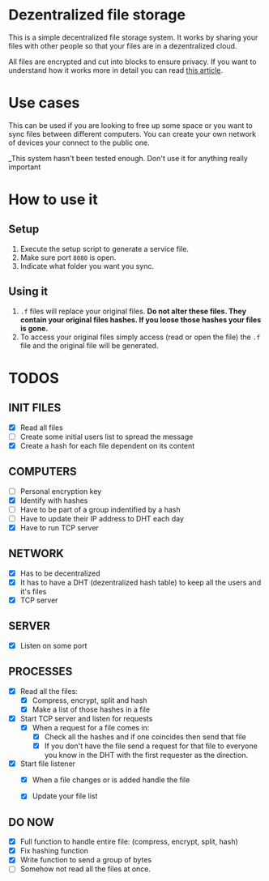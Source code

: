 # Dezentralized file storage
This is a simple decentralized file storage system.
It works by sharing your files with other people so that your files are in a dezentralized cloud.

All files are encrypted and cut into blocks to ensure privacy.
If you want to understand how it works more in detail you can read [this article](https://ipfs.io/#how).

# Use cases
This can be used if you are looking to free up some space or you want to sync files between different computers. You can create your own network of devices your connect to the public one.

_This system hasn't been tested enough. Don't use it for anything really important
# How to use it
## Setup
1. Execute the setup script to generate a service file.
2. Make sure port `8080` is open.
3. Indicate what folder you want you sync.

## Using it
1. `.f` files will replace your original files. **Do not alter these files. They contain your original files hashes. If you loose those hashes your files is gone.**
2. To access your original files simply access (read or open the file) the `.f` file and the original file will be generated.


# TODOS

INIT FILES
----
  - [x] Read all files
  - [ ] Create some initial users list to spread the message
  - [x] Create a hash for each file dependent on its content

COMPUTERS
----
  - [ ] Personal encryption key
  - [x] Identify with hashes
  - [ ] Have to be part of a group indentified by a hash
  - [ ] Have to update their IP address to DHT each day
  - [x] Have to run TCP server

NETWORK
----
  - [x] Has to be decentralized
  - [x] It has to have a DHT 
  (dezentralized hash table) to keep all the users and it's files
  - [x] TCP server

SERVER
----
  - [x] Listen on some port

PROCESSES
----
  - [X] Read all the files:
    - [x] Compress, encrypt, split and hash
    - [x] Make a list of those hashes in a file
  - [x] Start TCP server and listen for requests
    - [x] When a request for a file comes in:
      - [x] Check all the hashes and if one coincides then send that file
      - [x] If you don't have the file send a request for 
        that file to everyone you know in the DHT 
        with the first requester as the direction.
  - [x] Start file listener
    - [x] When a file changes or is added handle the file
    - [x] Update your file list


DO NOW
----
  - [x] Full function to handle entire file: 
  (compress, encrypt, split, hash)
  - [x] Fix hashing function
  - [x] Write function to send a group of bytes
  - [ ] Somehow not read all the files at once.
